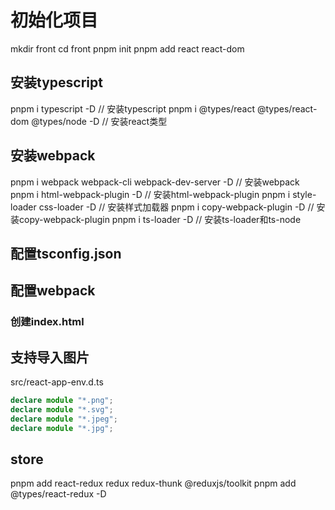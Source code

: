 # 初始化项目

mkdir front
cd front
pnpm init
pnpm add react react-dom
## 安装typescript
pnpm i typescript -D    // 安装typescript
pnpm i @types/react @types/react-dom @types/node -D // 安装react类型
## 安装webpack
pnpm i webpack webpack-cli webpack-dev-server -D // 安装webpack
pnpm i html-webpack-plugin -D // 安装html-webpack-plugin
pnpm i style-loader css-loader -D // 安装样式加载器
pnpm i copy-webpack-plugin -D // 安装copy-webpack-plugin
pnpm i ts-loader -D // 安装ts-loader和ts-node

## 配置tsconfig.json

## 配置webpack

### 创建index.html

## 支持导入图片

src/react-app-env.d.ts

```typescript
declare module "*.png";
declare module "*.svg";
declare module "*.jpeg";
declare module "*.jpg";
```

## store

pnpm add react-redux redux redux-thunk @reduxjs/toolkit
pnpm add @types/react-redux -D